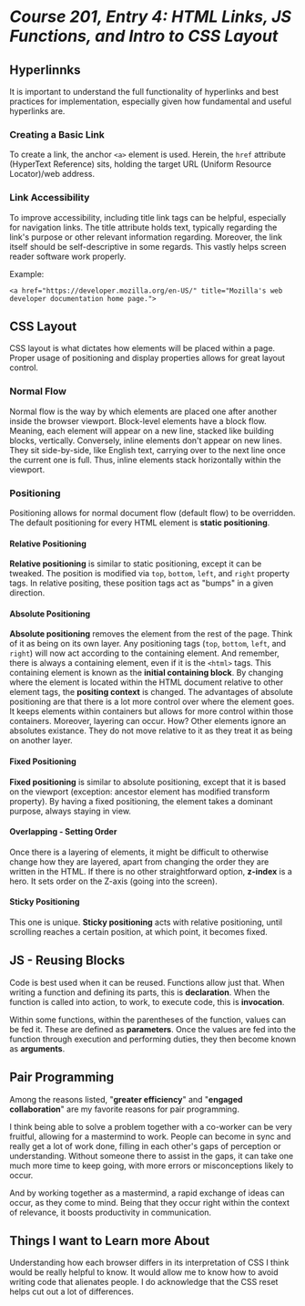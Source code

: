 # *Course 201, Entry 4: HTML Links, JS Functions, and Intro to CSS Layout*

## Hyperlinnks

It is important to understand the full functionality of hyperlinks and best practices for implementation, especially given how fundamental and useful hyperlinks are.

### Creating a Basic Link

To create a link, the anchor `<a>` element is used. Herein, the `href` attribute (HyperText Reference) sits, holding the target URL (Uniform Resource Locator)/web address.


### Link Accessibility

To improve accessibility, including title link tags can be helpful, especially for navigation links. The title attribute holds text, typically regarding the link's purpose or other relevant information regarding. Moreover, the link itself should be self-descriptive in some regards. This vastly helps screen reader software work properly.

Example:
```
<a href="https://developer.mozilla.org/en-US/" title="Mozilla's web developer documentation home page.">
```

## CSS Layout
CSS layout is what dictates how elements will be placed within a page. Proper usage of positioning and display properties allows for great layout control.

### Normal Flow

Normal flow is the way by which elements are placed one after another inside the browser viewport. Block-level elements have a block flow. Meaning, each element will appear on a new line, stacked like building blocks, vertically. Conversely, inline elements don't appear on new lines. They sit side-by-side, like English text, carrying over to the next line once the current one is full. Thus, inline elements stack horizontally within the viewport.

### Positioning
Positioning allows for normal document flow (default flow) to be overridden. The default positioning for every HTML element is **static positioning**.

#### Relative Positioning

**Relative positioning** is similar to static positioning, except it can be tweaked. The position is modified via `top`, `bottom`, `left`, and `right` property tags. In relative positing, these position tags act as "bumps" in a given direction.

#### Absolute Positioning

**Absolute positioning** removes the element from the rest of the page. Think of it as being on its own layer. Any positioning tags (`top`, `bottom`, `left`, and `right`) will now act according to the containing element. And remember, there is always a containing element, even if it is the `<html>` tags. This containing element is known as the **initial containing block**. By changing where the element is located within the HTML document relative to other element tags, the **positing context** is changed. The advantages of absolute positioning are that there is a lot more control over where the element goes. It keeps elements within containers but allows for more control within those containers. Moreover, layering can occur. How? Other elements ignore an absolutes existance. They do not move relative to it as they treat it as being on another layer.

#### Fixed Positioning

**Fixed positioning** is similar to absolute positioning, except that it is based on the viewport (exception: ancestor element has modified transform property). By having a fixed positioning, the element takes a dominant purpose, always staying in view.

#### Overlapping - Setting Order

Once there is a layering of elements, it might be difficult to otherwise change how they are layered, apart from changing the order they are written in the HTML. If there is no other straightforward option, **z-index** is a hero. It sets order on the Z-axis (going into the screen).

#### Sticky Positioning

This one is unique. **Sticky positioning** acts with relative positioning, until scrolling reaches a certain position, at which point, it becomes fixed.

## JS - Reusing Blocks

Code is best used when it can be reused. Functions allow just that. When writing a function and defining its parts, this is **declaration**. When the function is called into action, to work, to execute code, this is **invocation**.

Within some functions, within the parentheses of the function, values can be fed it. These are defined as **parameters**. Once the values are fed into the function through execution and performing duties, they then become known as **arguments**.

## Pair Programming

Among the reasons listed, "**greater efficiency**" and "**engaged collaboration**" are my favorite reasons for pair programming.

I think being able to solve a problem together with a co-worker can be very fruitful, allowing for a mastermind to work. People can become in sync and really get a lot of work done, filling in each other's gaps of perception or understanding. Without someone there to assist in the gaps, it can take one much more time to keep going, with more errors or misconceptions likely to occur.

And by working together as a mastermind, a rapid exchange of ideas can occur, as they come to mind. Being that they occur right within the context of relevance, it boosts productivity in communication.

## Things I want to Learn more About

Understanding how each browser differs in its interpretation of CSS I think would be really helpful to know. It would allow me to know how to avoid writing code that alienates people. I do acknowledge that the CSS reset helps cut out a lot of differences.
